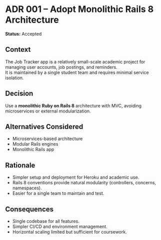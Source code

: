 # ADR 001 – Adopt Monolithic Rails 8 Architecture

**Status:** Accepted  
## Context
The Job Tracker app is a relatively small-scale academic project for managing user accounts, job postings, and reminders.  
It is maintained by a single student team and requires minimal service isolation.

## Decision
Use a **monolithic Ruby on Rails 8** architecture with MVC, avoiding microservices or external modularization.

## Alternatives Considered
- Microservices-based architecture  
- Modular Rails engines  
- Monolithic Rails app

## Rationale
- Simpler setup and deployment for Heroku and academic use.  
- Rails 8 conventions provide natural modularity (controllers, concerns, namespaces).  
- Easier for a single team to maintain and test.

## Consequences
- Single codebase for all features.  
- Simpler CI/CD and environment management.  
- Horizontal scaling limited but sufficient for coursework.
